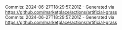 Commits: 2024-06-27T18:29:57.201Z - Generated via https://github.com/marketplace/actions/artificial-grass
<br>
Commits: 2024-06-27T18:29:57.201Z - Generated via https://github.com/marketplace/actions/artificial-grass
<br>
